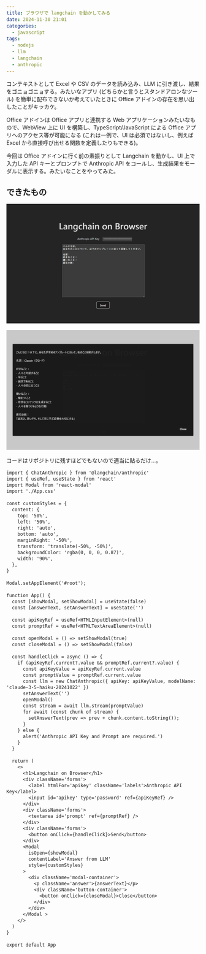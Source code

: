```yaml
---
title: ブラウザで langchain を動かしてみる
date: 2024-11-30 21:01
categories:
  - javascript
tags:
  - nodejs
  - llm
  - langchain
  - anthropic
---
```


コンテキストとして Excel や CSV のデータを読み込み、LLM に引き渡し、結果をゴニョゴニョする。みたいなアプリ (どちらかと言うとスタンドアロンなツール) を簡単に配布できないか考えていたときに Office アドインの存在を思い出したことがキッカケ。

Office アドインは Office アプリと連携する Web アプリケーションみたいなもので、WebView 上に UI を構築し、TypeScript/JavaScript による Office アプリへのアクセス等が可能になる (これは一例で、UI は必須ではないし、例えば Excel から直接呼び出せる関数を定義したりもできる)。

今回は Office アドインに行く前の素振りとして Langchain を動かし、UI 上で入力した API キーとプロンプトで Anthropic API をコールし、生成結果をモーダルに表示する。みたいなことをやってみた。

## できたもの

![alt text](image.png)

![alt text](image-1.png)

コードはリポジトリに残すほどでもないので適当に貼るだけ…。

```tsx
import { ChatAnthropic } from '@langchain/anthropic'
import { useRef, useState } from 'react'
import Modal from 'react-modal'
import './App.css'

const customStyles = {
  content: {
    top: '50%',
    left: '50%',
    right: 'auto',
    bottom: 'auto',
    marginRight: '-50%',
    transform: 'translate(-50%, -50%)',
    backgroundColor: 'rgba(0, 0, 0, 0.87)',
    width: '90%',
  },
}

Modal.setAppElement('#root');

function App() {
  const [showModal, setShowModal] = useState(false)
  const [answerText, setAnswerText] = useState('')

  const apiKeyRef = useRef<HTMLInputElement>(null)
  const promptRef = useRef<HTMLTextAreaElement>(null)

  const openModal = () => setShowModal(true)
  const closeModal = () => setShowModal(false)

  const handleClick = async () => {
    if (apiKeyRef.current?.value && promptRef.current?.value) {
      const apiKeyValue = apiKeyRef.current.value
      const promptValue = promptRef.current.value
      const llm = new ChatAnthropic({ apiKey: apiKeyValue, modelName: 'claude-3-5-haiku-20241022' })
      setAnswerText('')
      openModal()
      const stream = await llm.stream(promptValue)
      for await (const chunk of stream) {
        setAnswerText(prev => prev + chunk.content.toString());
      }
    } else {
      alert('Anthropic API Key and Prompt are required.')
    }
  }

  return (
    <>
      <h1>Langchain on Browser</h1>
      <div className='forms'>
        <label htmlFor='apikey' className='labels'>Anthropic API Key</label>
        <input id='apikey' type='password' ref={apiKeyRef} />
      </div>
      <div className='forms'>
        <textarea id='prompt' ref={promptRef} />
      </div>
      <div className='forms'>
        <button onClick={handleClick}>Send</button>
      </div>
      <Modal
        isOpen={showModal}
        contentLabel='Answer from LLM'
        style={customStyles}
      >
        <div className='modal-container'>
          <p className='answer'>{answerText}</p>
          <div className='button-container'>
            <button onClick={closeModal}>Close</button>
          </div>
        </div>
      </Modal >
    </>
  )
}

export default App
```
